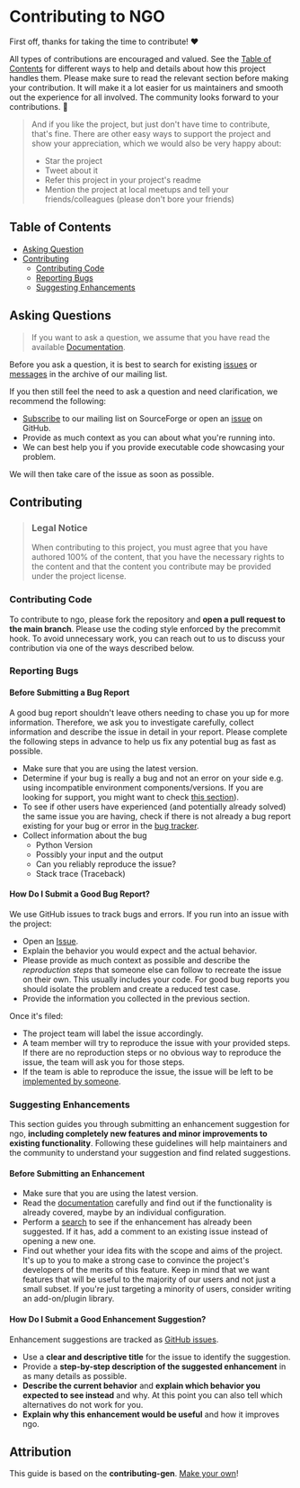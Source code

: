# Contributing to NGO

First off, thanks for taking the time to contribute! ❤️

All types of contributions are encouraged and valued. See the [Table of Contents](#table-of-contents) for different ways to help and details about how this project handles them. Please make sure to read the relevant section before making your contribution. It will make it a lot easier for us maintainers and smooth out the experience for all involved. The community looks forward to your contributions. 🎉

> And if you like the project, but just don't have time to contribute, that's fine. There are other easy ways to support the project and show your appreciation, which we would also be very happy about:
> - Star the project
> - Tweet about it
> - Refer this project in your project's readme
> - Mention the project at local meetups and tell your friends/colleagues (please don't bore your friends)

<!-- omit in toc -->
## Table of Contents

- [Asking Question](#asking-questions)
- [Contributing](#contributing)
  - [Contributing Code](#contributing-code)
  - [Reporting Bugs](#reporting-bugs)
  - [Suggesting Enhancements](#suggesting-enhancements)


## Asking Questions

> If you want to ask a question, we assume that you have read the available [Documentation](https://potassco.org/ngo/).

Before you ask a question, it is best to search for existing [issues](https://github.com/potassco/ngo/issues) or [messages](https://sourceforge.net/p/potassco/mailman/potassco-users/) in the archive of our mailing list.

If you then still feel the need to ask a question and need clarification, we recommend the following:

- [Subscribe](https://sourceforge.net/projects/potassco/lists/potassco-users) to our mailing list on SourceForge or open an [issue](https://github.com/potassco/clingo/issues/new) on GitHub.
- Provide as much context as you can about what you're running into.
- We can best help you if you provide executable code showcasing your problem.

We will then take care of the issue as soon as possible.

## Contributing

> ### Legal Notice <!-- omit in toc -->
> When contributing to this project, you must agree that you have authored 100% of the content, that you have the necessary rights to the content and that the content you contribute may be provided under the project license.

### Contributing Code

To contribute to ngo, please fork the repository and **open a pull request to the main branch**.
Please use the coding style enforced by the precommit hook. To avoid unnecessary work, you can reach out to us to discuss your contribution via one of the ways described below.

### Reporting Bugs

<!-- omit in toc -->
#### Before Submitting a Bug Report

A good bug report shouldn't leave others needing to chase you up for more information. Therefore, we ask you to investigate carefully, collect information and describe the issue in detail in your report. Please complete the following steps in advance to help us fix any potential bug as fast as possible.

- Make sure that you are using the latest version.
- Determine if your bug is really a bug and not an error on your side e.g. using incompatible environment components/versions. If you are looking for support, you might want to check [this section](#i-have-a-question)).
- To see if other users have experienced (and potentially already solved) the same issue you are having, check if there is not already a bug report existing for your bug or error in the [bug tracker](https://github.com/potassco/ngo/issues?q=label%3Abug).
- Collect information about the bug
  - Python Version
  - Possibly your input and the output
  - Can you reliably reproduce the issue?
  - Stack trace (Traceback)

<!-- omit in toc -->
#### How Do I Submit a Good Bug Report?

We use GitHub issues to track bugs and errors. If you run into an issue with the project:

- Open an [Issue](https://github.com/potassco/ngo/issues/new).
- Explain the behavior you would expect and the actual behavior.
- Please provide as much context as possible and describe the *reproduction steps* that someone else can follow to recreate the issue on their own. This usually includes your code. For good bug reports you should isolate the problem and create a reduced test case.
- Provide the information you collected in the previous section.

Once it's filed:

- The project team will label the issue accordingly.
- A team member will try to reproduce the issue with your provided steps. If there are no reproduction steps or no obvious way to reproduce the issue, the team will ask you for those steps.
- If the team is able to reproduce the issue, the issue will be left to be [implemented by someone](#your-first-code-contribution).

### Suggesting Enhancements

This section guides you through submitting an enhancement suggestion for ngo, **including completely new features and minor improvements to existing functionality**. Following these guidelines will help maintainers and the community to understand your suggestion and find related suggestions.

<!-- omit in toc -->
#### Before Submitting an Enhancement

- Make sure that you are using the latest version.
- Read the [documentation](https://potassco.org/ngo/) carefully and find out if the functionality is already covered, maybe by an individual configuration.
- Perform a [search](https://github.com/potassco/ngo/issues) to see if the enhancement has already been suggested. If it has, add a comment to an existing issue instead of opening a new one.
- Find out whether your idea fits with the scope and aims of the project. It's up to you to make a strong case to convince the project's developers of the merits of this feature. Keep in mind that we want features that will be useful to the majority of our users and not just a small subset. If you're just targeting a minority of users, consider writing an add-on/plugin library.

<!-- omit in toc -->
#### How Do I Submit a Good Enhancement Suggestion?

Enhancement suggestions are tracked as [GitHub issues](https://github.com/potassco/ngo/issues).

- Use a **clear and descriptive title** for the issue to identify the suggestion.
- Provide a **step-by-step description of the suggested enhancement** in as many details as possible.
- **Describe the current behavior** and **explain which behavior you expected to see instead** and why. At this point you can also tell which alternatives do not work for you.
- **Explain why this enhancement would be useful** and how it improves ngo.

## Attribution
This guide is based on the **contributing-gen**. [Make your own](https://github.com/bttger/contributing-gen)!
